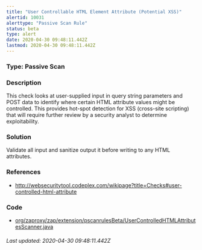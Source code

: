```yaml
---
title: "User Controllable HTML Element Attribute (Potential XSS)"
alertid: 10031
alerttype: "Passive Scan Rule"
status: beta
type: alert
date: 2020-04-30 09:48:11.442Z
lastmod: 2020-04-30 09:48:11.442Z
---
```

### Type: Passive Scan

### Description
This check looks at user-supplied input in query string parameters and POST data to identify where certain HTML attribute values might be controlled. This provides hot-spot detection for XSS (cross-site scripting) that will require further review by a security analyst to determine exploitability.

### Solution

Validate all input and sanitize output it before writing to any HTML attributes.

### References

* http://websecuritytool.codeplex.com/wikipage?title=Checks#user-controlled-html-attribute

### Code

 * [org/zaproxy/zap/extension/pscanrulesBeta/UserControlledHTMLAttributesScanner.java](https://github.com/zaproxy/zap-extensions/blob/master/addOns/pscanrulesBeta/src/main/java/org/zaproxy/zap/extension/pscanrulesBeta/UserControlledHTMLAttributesScanner.java)

###### Last updated: 2020-04-30 09:48:11.442Z
